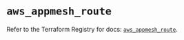 # `aws_appmesh_route`

Refer to the Terraform Registry for docs: [`aws_appmesh_route`](https://registry.terraform.io/providers/hashicorp/aws/5.75.1/docs/resources/appmesh_route).
